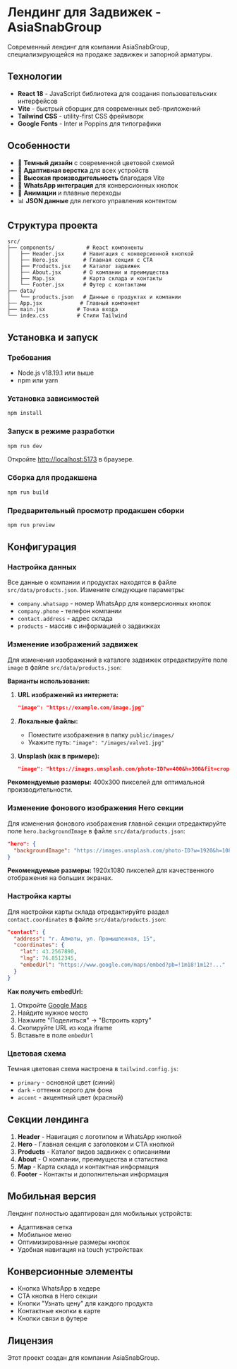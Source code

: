 # Лендинг для Задвижек - AsiaSnabGroup

Современный лендинг для компании AsiaSnabGroup, специализирующейся на продаже задвижек и запорной арматуры.

## Технологии

- **React 18** - JavaScript библиотека для создания пользовательских интерфейсов
- **Vite** - быстрый сборщик для современных веб-приложений
- **Tailwind CSS** - utility-first CSS фреймворк
- **Google Fonts** - Inter и Poppins для типографики

## Особенности

- 🌙 **Темный дизайн** с современной цветовой схемой
- 📱 **Адаптивная верстка** для всех устройств
- 🚀 **Высокая производительность** благодаря Vite
- 💬 **WhatsApp интеграция** для конверсионных кнопок
- 🎨 **Анимации** и плавные переходы
- 📊 **JSON данные** для легкого управления контентом

## Структура проекта

```
src/
├── components/          # React компоненты
│   ├── Header.jsx      # Навигация с конверсионной кнопкой
│   ├── Hero.jsx        # Главная секция с CTA
│   ├── Products.jsx    # Каталог задвижек
│   ├── About.jsx       # О компании и преимущества
│   ├── Map.jsx         # Карта склада и контакты
│   └── Footer.jsx      # Футер с контактами
├── data/
│   └── products.json   # Данные о продуктах и компании
├── App.jsx            # Главный компонент
├── main.jsx          # Точка входа
└── index.css         # Стили Tailwind
```

## Установка и запуск

### Требования
- Node.js v18.19.1 или выше
- npm или yarn

### Установка зависимостей
```bash
npm install
```

### Запуск в режиме разработки
```bash
npm run dev
```

Откройте [http://localhost:5173](http://localhost:5173) в браузере.

### Сборка для продакшена
```bash
npm run build
```

### Предварительный просмотр продакшен сборки
```bash
npm run preview
```

## Конфигурация

### Настройка данных
Все данные о компании и продуктах находятся в файле `src/data/products.json`. 
Измените следующие параметры:

- `company.whatsapp` - номер WhatsApp для конверсионных кнопок
- `company.phone` - телефон компании
- `contact.address` - адрес склада
- `products` - массив с информацией о задвижках

### Изменение изображений задвижек
Для изменения изображений в каталоге задвижек отредактируйте поле `image` в файле `src/data/products.json`:

**Варианты использования:**
1. **URL изображений из интернета:**
   ```json
   "image": "https://example.com/image.jpg"
   ```

2. **Локальные файлы:**
   - Поместите изображения в папку `public/images/`
   - Укажите путь: `"image": "/images/valve1.jpg"`

3. **Unsplash (как в примере):**
   ```json
   "image": "https://images.unsplash.com/photo-ID?w=400&h=300&fit=crop&auto=format"
   ```

**Рекомендуемые размеры:** 400x300 пикселей для оптимальной производительности.

### Изменение фонового изображения Hero секции
Для изменения фонового изображения главной секции отредактируйте поле `hero.backgroundImage` в файле `src/data/products.json`:

```json
"hero": {
  "backgroundImage": "https://images.unsplash.com/photo-ID?w=1920&h=1080&fit=crop&auto=format&q=80"
}
```

**Рекомендуемые размеры:** 1920x1080 пикселей для качественного отображения на больших экранах.

### Настройка карты
Для настройки карты склада отредактируйте раздел `contact.coordinates` в файле `src/data/products.json`:

```json
"contact": {
  "address": "г. Алматы, ул. Промышленная, 15",
  "coordinates": {
    "lat": 43.2567890,
    "lng": 76.8512345,
    "embedUrl": "https://www.google.com/maps/embed?pb=!1m18!1m12!..."
  }
}
```

**Как получить embedUrl:**
1. Откройте [Google Maps](https://maps.google.com)
2. Найдите нужное место
3. Нажмите "Поделиться" → "Встроить карту"
4. Скопируйте URL из кода iframe
5. Вставьте в поле `embedUrl`

### Цветовая схема
Темная цветовая схема настроена в `tailwind.config.js`:

- `primary` - основной цвет (синий)
- `dark` - оттенки серого для фона
- `accent` - акцентный цвет (красный)

## Секции лендинга

1. **Header** - Навигация с логотипом и WhatsApp кнопкой
2. **Hero** - Главная секция с заголовком и CTA кнопкой
3. **Products** - Каталог видов задвижек с описаниями
4. **About** - О компании, преимущества и статистика
5. **Map** - Карта склада и контактная информация
6. **Footer** - Контакты и дополнительная информация

## Мобильная версия

Лендинг полностью адаптирован для мобильных устройств:
- Адаптивная сетка
- Мобильное меню
- Оптимизированные размеры кнопок
- Удобная навигация на touch устройствах

## Конверсионные элементы

- Кнопка WhatsApp в хедере
- CTA кнопка в Hero секции
- Кнопки "Узнать цену" для каждого продукта
- Контактные кнопки в карте
- Кнопки связи в футере

## Лицензия

Этот проект создан для компании AsiaSnabGroup.
